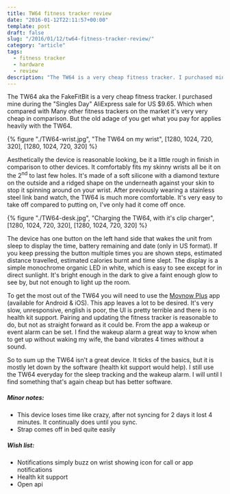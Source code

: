 ```yaml
---
title: TW64 fitness tracker review
date: "2016-01-12T22:11:57+00:00"
template: post
draft: false
slug: "/2016/01/12/tw64-fitness-tracker-review/"
category: "article"
tags:
  - fitness tracker
  - hardware
  - review
description: "The TW64 is a very cheap fitness tracker. I purchased mine during the 'Singles Day' AliExpress sale for US $9.65. Which when compared with Many other fitness trackers on the market it's very very cheap in comparison. But the old adage of you get what you pay for applies heavily with the TW64."
---
```


The TW64 aka the FakeFitBit is a very cheap fitness tracker. I purchased mine during the "Singles Day" AliExpress sale for US $9.65. Which when compared with Many other fitness trackers on the market it's very very cheap in comparison. But the old adage of you get what you pay for applies heavily with the TW64.

{% figure "./TW64-wrist.jpg", "The TW64 on my wrist", [1280, 1024, 720, 320], [1280, 1024, 720, 320] %}

Aesthetically the device is reasonable looking, be it a little rough in finish in comparison to other devices. It comfortably fits my skinny wrists all be it on the 2<sup>nd</sup> to last few holes. It's made of a soft silicone with a diamond texture on the outside and a ridged shape on the underneath against your skin to stop it spinning around on your wrist. After previously wearing a stainless steel link band watch, the TW64 is much more comfortable. It's very easy to take off compared to putting on, I've only had it come off once.

{% figure "./TW64-desk.jpg", "Charging the TW64, with it's clip charger", [1280, 1024, 720, 320], [1280, 1024, 720, 320] %}

The device has one button on the left hand side that wakes the unit from sleep to display the time, battery remaining and date (only in US format). If you keep pressing the button multiple times you are shown steps, estimated distance travelled, estimated calories burnt and time slept. The display is a simple monochrome organic LED in white, which is easy to see except for in direct sunlight. It's bright enough in the dark to give a faint enough glow to see by, but not enough to light up the room.

To get the most out of the TW64 you will need to use the [Movnow Plus](https://itunes.apple.com/nz/app/movnow-plus/id917599587?mt=8) app (available for Android &amp; iOS). This app leaves a lot to be desired. It's very slow, unresponsive, english is poor, the UI is pretty terrible and there is no health kit support. Pairing and updating the fitness tracker is reasonable to do, but not as straight forward as it could be. From the app a wakeup or event alarm can be set. I find the wakeup alarm a great way to know when to get up without waking my wife, the band vibrates 4 times without a sound.

So to sum up the TW64 isn't a great device. It ticks of the basics, but it is mostly let down by the software (health kit support would help). I still use the TW64 everyday for the sleep tracking and the wakeup alarm. I will until I find something that's again cheap but has better software.

##### Minor notes:

- This device loses time like crazy, after not syncing for 2 days it lost 4 minutes. It continually does until you sync.
- Strap comes off in bed quite easily

##### Wish list:

- Notifications simply buzz on wrist showing icon for call or app notifications
- Health kit support
- Open api

